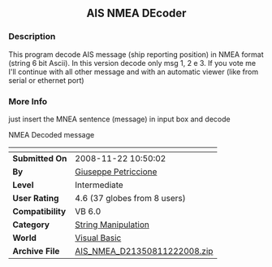 ﻿<div align="center">

## AIS NMEA DEcoder


</div>

### Description

This program decode AIS message (ship reporting position) in NMEA format (string 6 bit Ascii). In this version decode only msg 1, 2 e 3. If you vote me I'll continue with all other message and with an automatic viewer (like from serial or ethernet port)
 
### More Info
 
just insert the MNEA sentence (message) in input box and decode

NMEA Decoded message


<span>             |<span>
---                |---
**Submitted On**   |2008-11-22 10:50:02
**By**             |[Giuseppe Petriccione](https://github.com/Planet-Source-Code/PSCIndex/blob/master/ByAuthor/giuseppe-petriccione.md)
**Level**          |Intermediate
**User Rating**    |4.6 (37 globes from 8 users)
**Compatibility**  |VB 6\.0
**Category**       |[String Manipulation](https://github.com/Planet-Source-Code/PSCIndex/blob/master/ByCategory/string-manipulation__1-5.md)
**World**          |[Visual Basic](https://github.com/Planet-Source-Code/PSCIndex/blob/master/ByWorld/visual-basic.md)
**Archive File**   |[AIS\_NMEA\_D21350811222008\.zip](https://github.com/Planet-Source-Code/giuseppe-petriccione-ais-nmea-decoder__1-71432/archive/master.zip)








